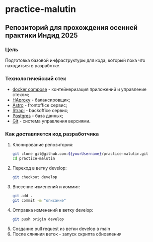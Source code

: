 # practice-malutin

## Репозиторий для прохождения осенней практики Индид 2025

### Цель
Подготовка базовой инфраструктуры для кода, который пока что находиться в разработке.

### Технологичейский стек

- [docker compose](https://docs.docker.com/compose/) - контейнеризация приложений и управление стеком;
- [HAproxy](https://www.haproxy.org/) - балансировщик;
- [Astro](https://astro.build/) - frontoffice сервис;
- [Strapi](https://strapi.io/) - backoffice сервис;
- [Postgres](https://www.postgresql.org/) - база данных;
- [Git](https://git-scm.com/) - система управления версиями.

### Как доставляется код разработчика

1. Клонирование репозитория:
    ```bash
    git clone git@github.com:${yourUsername}/practice-malutin.git
    cd practice-malutin
    ```
2. Переход в ветку develop:
    ```bash
    git checkout develop
    ```
3. Внесение изменений и коммит:
    ```bash
    git add . 
    git commit -m "описание"
    ``` 
4. Отправка изменений в ветку develop:
    ```bash
    git push origin develop
    ```
5. Создание pull request из ветки develop в main
6. После слияния веток - запуск скрипта обновления